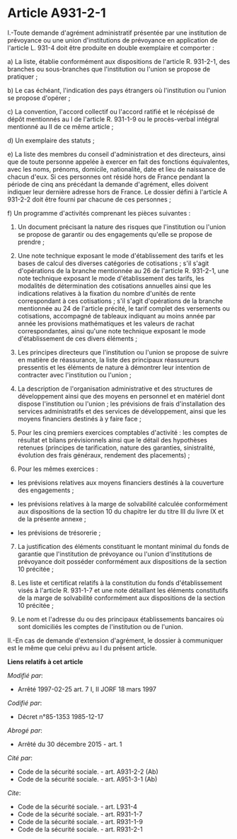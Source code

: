 # Article A931-2-1

I.-Toute demande d'agrément administratif présentée par une institution de prévoyance ou une union d'institutions de
prévoyance en application de l'article L. 931-4 doit être produite en double exemplaire et comporter : 

a) La liste, établie conformément aux dispositions de l'article R. 931-2-1, des branches ou sous-branches que l'institution
ou l'union se propose de pratiquer ; 

b) Le cas échéant, l'indication des pays étrangers où l'institution ou l'union se propose d'opérer ; 

c) La convention, l'accord collectif ou l'accord ratifié et le récépissé de dépôt mentionnés au I de l'article R. 931-1-9 ou
le procès-verbal intégral mentionné au II de ce même article ; 

d) Un exemplaire des statuts ; 

e) La liste des membres du conseil d'administration et des directeurs, ainsi que de toute personne appelée à exercer en fait
des fonctions équivalentes, avec les noms, prénoms, domicile, nationalité, date et lieu de naissance de chacun d'eux. Si ces
personnes ont résidé hors de France pendant la période de cinq ans précédant la demande d'agrément, elles doivent indiquer
leur dernière adresse hors de France. Le dossier défini à l'article A 931-2-2 doit être fourni par chacune de ces
personnes ; 

f) Un programme d'activités comprenant les pièces suivantes : 

1. Un document précisant la nature des risques que l'institution ou l'union se propose de garantir ou des engagements qu'elle
se propose de prendre ; 

2. Une note technique exposant le mode d'établissement des tarifs et les bases de calcul des diverses catégories de
cotisations ; s'il s'agit d'opérations de la branche mentionnée au 26 de l'article R. 931-2-1, une note technique exposant le
mode d'établissement des tarifs, les modalités de détermination des cotisations annuelles ainsi que les indications relatives
à la fixation du nombre d'unités de rente correspondant à ces cotisations ; s'il s'agit d'opérations de la branche mentionnée
au 24 de l'article précité, le tarif complet des versements ou cotisations, accompagné de tableaux indiquant au moins année
par année les provisions mathématiques et les valeurs de rachat correspondantes, ainsi qu'une note technique exposant le mode
d'établissement de ces divers éléments ; 

3. Les principes directeurs que l'institution ou l'union se propose de suivre en matière de réassurance, la liste des
principaux réassureurs pressentis et les éléments de nature à démontrer leur intention de contracter avec l'institution ou
l'union ; 

4. La description de l'organisation administrative et des structures de développement ainsi que des moyens en personnel et en
matériel dont dispose l'institution ou l'union ; les prévisions de frais d'installation des services administratifs et des
services de développement, ainsi que les moyens financiers destinés à y faire face ; 

5. Pour les cinq premiers exercices comptables d'activité : les comptes de résultat et bilans prévisionnels ainsi que le
détail des hypothèses retenues (principes de tarification, nature des garanties, sinistralité, évolution des frais généraux,
rendement des placements) ; 

6. Pour les mêmes exercices :

- les prévisions relatives aux moyens financiers destinés à la couverture des engagements ;

- les prévisions relatives à la marge de solvabilité calculée conformément aux dispositions de la section 10 du chapitre Ier
du titre III du livre IX et de la présente annexe ;

- les prévisions de trésorerie ; 

7. La justification des éléments constituant le montant minimal du fonds de garantie que l'institution de prévoyance ou
l'union d'institutions de prévoyance doit posséder conformément aux dispositions de la section 10 précitée ; 

8. Les liste et certificat relatifs à la constitution du fonds d'établissement visés à l'article R. 931-1-7 et une note
détaillant les éléments constitutifs de la marge de solvabilité conformément aux dispositions de la section 10 précitée ; 

9. Le nom et l'adresse du ou des principaux établissements bancaires où sont domiciliés les comptes de l'institution ou de
l'union. 

II.-En cas de demande d'extension d'agrément, le dossier à communiquer est le même que celui prévu au I du présent article.

**Liens relatifs à cet article**

_Modifié par_:

  - Arrêté 1997-02-25 art. 7 I, II JORF 18 mars 1997

_Codifié par_:

  - Décret n°85-1353 1985-12-17

_Abrogé par_:

  - Arrêté du 30 décembre 2015 - art. 1

_Cité par_:

  - Code de la sécurité sociale. - art. A931-2-2 (Ab)
  - Code de la sécurité sociale. - art. A951-3-1 (Ab)

_Cite_:

  - Code de la sécurité sociale. - art. L931-4
  - Code de la sécurité sociale. - art. R931-1-7
  - Code de la sécurité sociale. - art. R931-1-9
  - Code de la sécurité sociale. - art. R931-2-1
